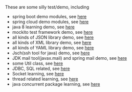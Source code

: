These are some silly test/demo, including 
- spring boot demo modules, see [here](https://github.com/johnnywong233/test/blob/master/springboot_demo/pom.xml)
- spring cloud demo modules, see [here](https://github.com/johnnywong233/test/blob/master/springcloud_demo/pom.xml)
- java 8 learning demo, see [here](https://github.com/johnnywong233/test/blob/master/demo/src/main/java/java8/)
- mockito test framework demo, see [here](https://github.com/johnnywong233/test/blob/master/demo/src/test/java/mockito/)
- all kinds of JSON library demo, see [here](https://github.com/johnnywong233/test/blob/master/demo/src/main/java/json/)
- all kinds of XML library demo, see [here](https://github.com/johnnywong233/test/blob/master/demo/src/main/java/file/xml/)
- all kinds of YAML library demo, see [here](https://github.com/johnnywong233/test/blob/master/demo/src/main/java/yaml/)
- Jsch(ssh tool for java) demo, see [here](https://github.com/johnnywong233/test/blob/master/demo/src/main/java/jsch/)
- JDK mail tool(javax.mail) and spring mail demo, see [here](https://github.com/johnnywong233/test/blob/master/demo/src/main/java/mail/)
- some Util class, see [here](https://github.com/johnnywong233/test/blob/master/demo/src/main/java/utils/)
- JDBC, SQL related, see [here](https://github.com/johnnywong233/test/blob/master/demo/src/main/java/sql/)
- Socket learning, see [here](https://github.com/johnnywong233/test/blob/master/demo/src/main/java/socket/)
- thread related learning, see [here](https://github.com/johnnywong233/test/blob/master/demo/src/main/java/thread/)
- java concurrent package learning, see [here](https://github.com/johnnywong233/test/blob/master/demo/src/main/java/concurrent/)

